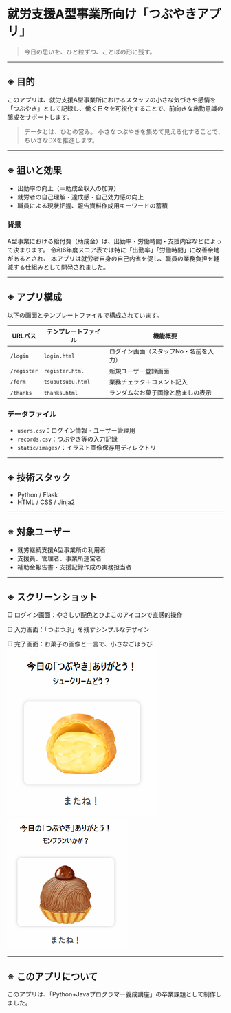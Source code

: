 # 就労支援A型事業所向け「つぶやきアプリ」

> 今日の思いを、ひと粒ずつ、ことばの形に残す。

---

## ※ 目的

このアプリは、就労支援A型事業所におけるスタッフの小さな気づきや感情を「つぶやき」として記録し、働く日々を可視化することで、前向きな出勤意識の醸成をサポートします。

> データとは、ひとの営み。
> 小さなつぶやきを集めて見える化することで、ちいさなDXを推進します。

---

## ※ 狙いと効果

* 出勤率の向上（＝助成金収入の加算）
* 就労者の自己理解・達成感・自己効力感の向上
* 職員による現状把握、報告資料作成用キーワードの蓄積

### 背景

A型事業における給付費（助成金）は、出勤率・労働時間・支援内容などによって決まります。
令和6年度スコア表では特に「出勤率」「労働時間」に改善余地があるとされ、
本アプリは就労者自身の自己内省を促し、職員の業務負担を軽減する仕組みとして開発されました。

---

## ※ アプリ構成

以下の画面とテンプレートファイルで構成されています。

| URLパス       | テンプレートファイル        | 機能概要                 |
| ----------- | ----------------- | -------------------- |
| `/login`    | `login.html`      | ログイン画面（スタッフNo・名前を入力） |
| `/register` | `register.html`   | 新規ユーザー登録画面           |
| `/form`     | `tsubutsubu.html` | 業務チェック＋コメント記入        |
| `/thanks`   | `thanks.html`     | ランダムなお菓子画像と励ましの表示    |

### データファイル

* `users.csv`：ログイン情報・ユーザー管理用
* `records.csv`：つぶやき等の入力記録
* `static/images/`：イラスト画像保存用ディレクトリ

---

## ※ 技術スタック

* Python / Flask
* HTML / CSS / Jinja2

---

## ※ 対象ユーザー

* 就労継続支援A型事業所の利用者
* 支援員、管理者、事業所運営者
* 補助金報告書・支援記録作成の実務担当者

---

## ※ スクリーンショット

□ ログイン画面：やさしい配色とひよこのアイコンで直感的操作





□ 入力画面：「つぶつぶ」を残すシンプルなデザイン




□ 完了画面：お菓子の画像と一言で、小さなごほうび
![完了画面](static/images/screenshot/thanks.png)
![完了画面](static/images/screenshot/montblanc.png)

---

## ※ このアプリについて
このアプリは、「Python+Javaプログラマー養成講座」の卒業課題として制作しました。


